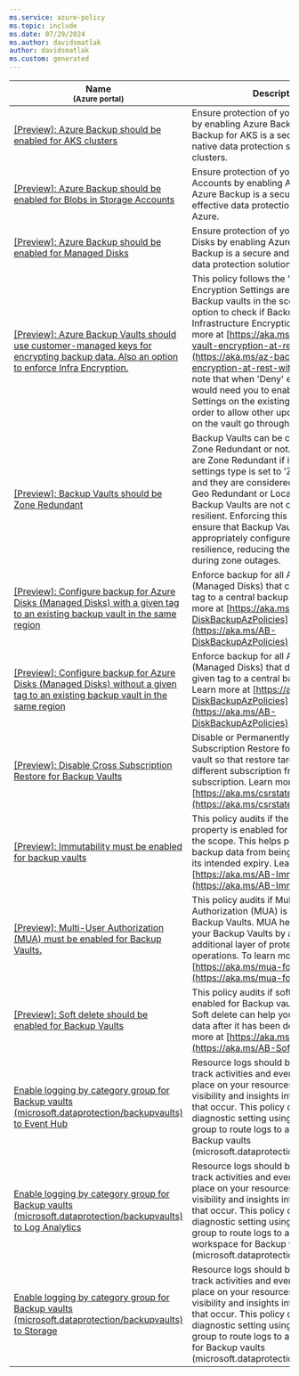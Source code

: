 ```yaml
---
ms.service: azure-policy
ms.topic: include
ms.date: 07/29/2024
ms.author: davidsmatlak
author: davidsmatlak
ms.custom: generated
---
```


|Name<br /><sub>(Azure portal)</sub> |Description |Effect(s) |Version<br /><sub>(GitHub)</sub> |
|---|---|---|---|
|[\[Preview\]: Azure Backup should be enabled for AKS clusters](https://portal.azure.com/#blade/Microsoft_Azure_Policy/PolicyDetailBlade/definitionId/%2Fproviders%2FMicrosoft.Authorization%2FpolicyDefinitions%2F0b0434ec-2bad-4229-965f-bb7ae5a71257) |Ensure protection of your AKS Clusters by enabling Azure Backup. Azure Backup for AKS is a secure and cloud native data protection solution for AKS clusters. |AuditIfNotExists, Disabled |[1.0.0-preview](https://github.com/Azure/azure-policy/blob/master/built-in-policies/policyDefinitions/Backup/Kubernetes_EnableAzureBackup_Audit.json) |
|[\[Preview\]: Azure Backup should be enabled for Blobs in Storage Accounts](https://portal.azure.com/#blade/Microsoft_Azure_Policy/PolicyDetailBlade/definitionId/%2Fproviders%2FMicrosoft.Authorization%2FpolicyDefinitions%2F4510daf9-5abc-4d7d-a11d-d84416b814f6) |Ensure protection of your Storage Accounts by enabling Azure Backup. Azure Backup is a secure and cost effective data protection solution for Azure. |AuditIfNotExists, Disabled |[1.0.0-preview](https://github.com/Azure/azure-policy/blob/master/built-in-policies/policyDefinitions/Backup/StorageAccountBlobs_EnableAzureBackup_Audit.json) |
|[\[Preview\]: Azure Backup should be enabled for Managed Disks](https://portal.azure.com/#blade/Microsoft_Azure_Policy/PolicyDetailBlade/definitionId/%2Fproviders%2FMicrosoft.Authorization%2FpolicyDefinitions%2Fa25a41a7-a769-4271-841d-7ce0297be0c0) |Ensure protection of your Managed Disks by enabling Azure Backup. Azure Backup is a secure and cost effective data protection solution for Azure. |AuditIfNotExists, Disabled |[1.0.0-preview](https://github.com/Azure/azure-policy/blob/master/built-in-policies/policyDefinitions/Backup/ManagedDisks_EnableAzureBackup_Audit.json) |
|[\[Preview\]: Azure Backup Vaults should use customer-managed keys for encrypting backup data. Also an option to enforce Infra Encryption.](https://portal.azure.com/#blade/Microsoft_Azure_Policy/PolicyDetailBlade/definitionId/%2Fproviders%2FMicrosoft.Authorization%2FpolicyDefinitions%2Fd6588149-9f06-462c-a076-56aece45b5ba) |This policy follows the 'effect' if Encryption Settings are enabled for Backup vaults in the scope. Additionally, option to check if Backup Vault also has Infrastructure Encryption enabled. Learn more at [https://aka.ms/az-backup-vault-encryption-at-rest-with-cmk](https://aka.ms/az-backup-vault-encryption-at-rest-with-cmk). Please note that when 'Deny' effect is used, it would need you to enable Encryption Settings on the existing Backup Vaults in order to allow other update operations on the vault go through. |Audit, Deny, Disabled |[1.0.0-preview](https://github.com/Azure/azure-policy/blob/master/built-in-policies/policyDefinitions/Backup/AzBackupBackupVault_CMK_Audit.json) |
|[\[Preview\]: Backup Vaults should be Zone Redundant](https://portal.azure.com/#blade/Microsoft_Azure_Policy/PolicyDetailBlade/definitionId/%2Fproviders%2FMicrosoft.Authorization%2FpolicyDefinitions%2F4bd1f3c0-9443-49ad-b8bc-7c17a92b5924) |Backup Vaults can be configured to be Zone Redundant or not. Backup Vaults are Zone Redundant if it's storage settings type is set to 'ZoneRedundant' and they are considered to be resilient. Geo Redundant or Locally Redundant Backup Vaults are not considered resilient. Enforcing this policy helps ensure that Backup Vaults are appropriately configured for zone resilience, reducing the risk of downtime during zone outages. |Audit, Deny, Disabled |[1.0.0-preview](https://github.com/Azure/azure-policy/blob/master/built-in-policies/policyDefinitions/Resilience/DataProtection_BackupVaults_ZoneRedundant_Audit.json) |
|[\[Preview\]: Configure backup for Azure Disks (Managed Disks) with a given tag to an existing backup vault in the same region](https://portal.azure.com/#blade/Microsoft_Azure_Policy/PolicyDetailBlade/definitionId/%2Fproviders%2FMicrosoft.Authorization%2FpolicyDefinitions%2F7b5a3b1d-d2e1-4c0b-9f3b-ad0b9a2283f4) |Enforce backup for all Azure Disks (Managed Disks) that contain a given tag to a central backup vault. Learn more at [https://aka.ms/AB-DiskBackupAzPolicies](https://aka.ms/AB-DiskBackupAzPolicies) |DeployIfNotExists, AuditIfNotExists, Disabled |[1.0.0-preview](https://github.com/Azure/azure-policy/blob/master/built-in-policies/policyDefinitions/Backup/ManagedDisks_EnableAzureBackupWithTag_DINE.json) |
|[\[Preview\]: Configure backup for Azure Disks (Managed Disks) without a given tag to an existing backup vault in the same region](https://portal.azure.com/#blade/Microsoft_Azure_Policy/PolicyDetailBlade/definitionId/%2Fproviders%2FMicrosoft.Authorization%2FpolicyDefinitions%2F6e68865f-f3cd-48ec-9bba-54795672eaa4) |Enforce backup for all Azure Disks (Managed Disks) that do not contain a given tag to a central backup vault. Learn more at [https://aka.ms/AB-DiskBackupAzPolicies](https://aka.ms/AB-DiskBackupAzPolicies) |DeployIfNotExists, AuditIfNotExists, Disabled |[1.0.0-preview](https://github.com/Azure/azure-policy/blob/master/built-in-policies/policyDefinitions/Backup/ManagedDisks_EnableAzureBackupWithoutTag_DINE.json) |
|[\[Preview\]: Disable Cross Subscription Restore for Backup Vaults](https://portal.azure.com/#blade/Microsoft_Azure_Policy/PolicyDetailBlade/definitionId/%2Fproviders%2FMicrosoft.Authorization%2FpolicyDefinitions%2F4d479a11-f2b5-4f0a-bb1e-d2332aa95cda) |Disable or PermanentlyDisable Cross Subscription Restore for your Backup vault so that restore targets cannot be in different subscription from the vault subscription. Learn more at: [https://aka.ms/csrstatechange](https://aka.ms/csrstatechange). |Modify, Disabled |[1.1.0-preview](https://github.com/Azure/azure-policy/blob/master/built-in-policies/policyDefinitions/Backup/Vaults_CrossSubscriptionRestore_Modify.json) |
|[\[Preview\]: Immutability must be enabled for backup vaults](https://portal.azure.com/#blade/Microsoft_Azure_Policy/PolicyDetailBlade/definitionId/%2Fproviders%2FMicrosoft.Authorization%2FpolicyDefinitions%2F2514263b-bc0d-4b06-ac3e-f262c0979018) |This policy audits if the immutable vaults property is enabled for Backup vaults in the scope. This helps protect your backup data from being deleted before its intended expiry. Learn more at [https://aka.ms/AB-ImmutableVaults](https://aka.ms/AB-ImmutableVaults). |Audit, Disabled |[1.0.1-preview](https://github.com/Azure/azure-policy/blob/master/built-in-policies/policyDefinitions/Backup/Vaults_Immutability_Audit.json) |
|[\[Preview\]: Multi-User Authorization (MUA) must be enabled for Backup Vaults.](https://portal.azure.com/#blade/Microsoft_Azure_Policy/PolicyDetailBlade/definitionId/%2Fproviders%2FMicrosoft.Authorization%2FpolicyDefinitions%2Fc58e083e-7982-4e24-afdc-be14d312389e) |This policy audits if Multi-User Authorization (MUA) is enabled for Backup Vaults. MUA helps in securing your Backup Vaults by adding an additional layer of protection to critical operations. To learn more, visit [https://aka.ms/mua-for-bv](https://aka.ms/mua-for-bv). |Audit, Disabled |[1.0.0-preview](https://github.com/Azure/azure-policy/blob/master/built-in-policies/policyDefinitions/Backup/AzBackupBackupVault_MUAEnabled_Audit.json) |
|[\[Preview\]: Soft delete should be enabled for Backup Vaults](https://portal.azure.com/#blade/Microsoft_Azure_Policy/PolicyDetailBlade/definitionId/%2Fproviders%2FMicrosoft.Authorization%2FpolicyDefinitions%2F9798d31d-6028-4dee-8643-46102185c016) |This policy audits if soft delete is enabled for Backup vaults in the scope. Soft delete can help you recover your data after it has been deleted. Learn more at [https://aka.ms/AB-SoftDelete](https://aka.ms/AB-SoftDelete) |Audit, Disabled |[1.0.0-preview](https://github.com/Azure/azure-policy/blob/master/built-in-policies/policyDefinitions/Backup/Vaults_SoftDelete_Audit.json) |
|[Enable logging by category group for Backup vaults (microsoft.dataprotection/backupvaults) to Event Hub](https://portal.azure.com/#blade/Microsoft_Azure_Policy/PolicyDetailBlade/definitionId/%2Fproviders%2FMicrosoft.Authorization%2FpolicyDefinitions%2F78d285d5-f767-43f8-aa36-4616daaf9d51) |Resource logs should be enabled to track activities and events that take place on your resources and give you visibility and insights into any changes that occur. This policy deploys a diagnostic setting using a category group to route logs to an Event Hub for Backup vaults (microsoft.dataprotection/backupvaults). |DeployIfNotExists, AuditIfNotExists, Disabled |[1.0.0](https://github.com/Azure/azure-policy/blob/master/built-in-policies/policyDefinitions/Monitoring/DS_EH_dataprotection-backupvaults_DINE.json) |
|[Enable logging by category group for Backup vaults (microsoft.dataprotection/backupvaults) to Log Analytics](https://portal.azure.com/#blade/Microsoft_Azure_Policy/PolicyDetailBlade/definitionId/%2Fproviders%2FMicrosoft.Authorization%2FpolicyDefinitions%2Ffea83f6c-a18a-4338-8f1f-80ecba4c5643) |Resource logs should be enabled to track activities and events that take place on your resources and give you visibility and insights into any changes that occur. This policy deploys a diagnostic setting using a category group to route logs to a Log Analytics workspace for Backup vaults (microsoft.dataprotection/backupvaults). |DeployIfNotExists, AuditIfNotExists, Disabled |[1.0.0](https://github.com/Azure/azure-policy/blob/master/built-in-policies/policyDefinitions/Monitoring/DS_LA_dataprotection-backupvaults_DINE.json) |
|[Enable logging by category group for Backup vaults (microsoft.dataprotection/backupvaults) to Storage](https://portal.azure.com/#blade/Microsoft_Azure_Policy/PolicyDetailBlade/definitionId/%2Fproviders%2FMicrosoft.Authorization%2FpolicyDefinitions%2F60af09fa-d167-44da-9bfc-21a49546a7b5) |Resource logs should be enabled to track activities and events that take place on your resources and give you visibility and insights into any changes that occur. This policy deploys a diagnostic setting using a category group to route logs to a Storage Account for Backup vaults (microsoft.dataprotection/backupvaults). |DeployIfNotExists, AuditIfNotExists, Disabled |[1.0.0](https://github.com/Azure/azure-policy/blob/master/built-in-policies/policyDefinitions/Monitoring/DS_ST_dataprotection-backupvaults_DINE.json) |
